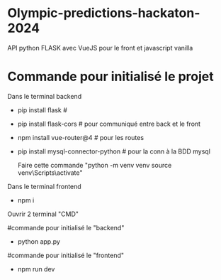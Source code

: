 # Olympic-predictions-hackaton-2024

API python FLASK avec VueJS pour le front et javascript vanilla 

# Commande pour initialisé le projet 

Dans le terminal backend 
 - pip install flask    #
 - pip install flask-cors                # pour communiqué entre back et le front 
 - npm install vue-router@4              # pour les routes
 - pip install mysql-connector-python    # pour la conn à la BDD mysql
 
   Faire cette commande "python -m venv venv source venv\Scripts\activate"

Dans le terminal frontend  
  - npm i


Ouvrir 2 terminal "CMD"

#commande pour initialisé le "backend"
- python app.py

#commande pour initialisé le "frontend"
- npm run dev
